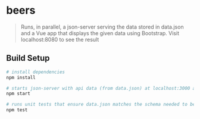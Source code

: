 # beers

> Runs, in parallel, a json-server serving the data stored in data.json and a Vue app that displays the given data using Bootstrap.
> Visit localhost:8080 to see the result

## Build Setup

``` bash
# install dependencies
npm install

# starts json-server with api data (from data.json) at localhost:3000 and serves frontend at localhost:8080
npm start

# runs unit tests that ensure data.json matches the schema needed to be formatted correctly by the frontend
npm test

